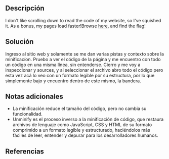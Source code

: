 
## Descripción

I don't like scrolling down to read the code of my website, so I've squished it. As a bonus, my pages load faster!Browse [here](http://titan.picoctf.net:59021/), and find the flag!

## Solución

Ingreso al sitio web y solamente se me dan varias pistas y contexto sobre la minificacíon.
Pruebo a ver el código de la página y me encuentro con todo un código en una misma línea, sin entenderse.
Cierro y me voy a inspeccionar y sources, y al seleccionar el archivo abro todo el código pero esta vez acá lo veo con un formato legible por su estructura, por lo que simplemente bajo y encuentro dentro de este mismo, la bandera.

## Notas adicionales

- La minificación reduce el tamaño del código, pero no cambia su funcionalidad.
- Unminify es el proceso inverso a la minificación de código, que restaura archivos de lenguaje como JavaScript, CSS y HTML de su formato comprimido a un formato legible y estructurado, haciéndolos más fáciles de leer, entender y depurar para los desarrolladores humanos.

## Referencias